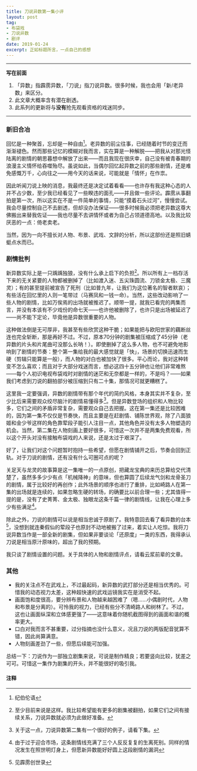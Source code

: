 ```yaml
---
title: 刀说异数第一集小评
layout: post
tag:
- 布袋戏
- 刀说异数
- 剧评
date: 2019-01-24
excerpt: 正如标题所言，一点自己的感想
---
```


-------

**写在前面**

1. 「异数」指霹雳异数，「刀说」指刀说异数。很多时候，我也会用「新/老异数」来区分。
2. 此文章大概率含有潜在剧透。
3. 此系列的更新将与**没有**抢先观看资格的戏迷同步。

-------

### 新旧合冶

回忆是一种聚首，忘却是一种自由[^1]。老异数的前尘往事，已经随着时节的变迁而渐渐褪色。然而那些记忆的模糊对我而言，实在算是一种解脱——把我从对那光怪陆离的剧情的朝思暮想中解放了出来——而且我现在很庆幸，自己没有被青春期的浪漫主义情怀给吞噬殆尽。虽说如此，当偶尔回忆起异数之前的那些剧情，还是难免感慨万千，心向往之——用今天的话来说，可能就是「情怀」在作祟。

因此听闻刀说上映的消息，我最终还是决定试着看看——也许存有我这种心态的人并不占少数，至少我已经看见了一些睽违的面孔——并且做一些评论。霹雳从事翻拍是第一次，所以这实在不是一件简单的事情，只能“摸着石头过河”，慢慢尝试。我会尽量控制自己不去剧透，但却没办法保证——很多时候我必须把老异数这尊大佛搬出来替我佐证——我也尽量不去讲情怀或者为自己占领道德高地。以及我比较厌恶的一点：倚老卖老。

当然，因为一向不擅长对人物、布景、武戏、文辞的分析，所以这部份还是照旧蜻蜓点水而已。

### 剧情批判

新异数实际上是一只踽踽独狼，没有什么承上启下的负担[^2]。所以所有上一档存活下来的无关紧要的人物都被删掉了（比如渡入迷、五尖珠圆流、刀锁金太极、三魔灵）；有的甚至提前被宣告了死刑（比如普九年，让我们为这位著名的智者默哀）；有些活在回忆里的人则一笔带过（马赛凤和一钱一命）。当然，这些改动影响了一些人物的剧情，比如万俟焉的出场就被推迟了。顺带一提，就我已看完的两集而言，并没有本该有不少戏份的命七天——也许他被删除了，也许只是出场被延迟了——尚不能下定论，毕竟他是异数很重要的人物。

这种做法倒是无可厚非，我甚至有些欣赏这种干脆；如果能把与欧阳世家的藕断丝连也完全斩断，那是再好不过。不过，原本70分钟的剧集被压缩成了45分钟（老异数的片头和片尾曲可没那么长呐！）。即使删掉了这么多人物，也不可避免地影响到了剧情的节奏：整个第一集给我的最大感觉就是「快」，场景的切换迅速而生硬（剪辑只能算是一般），而人物的对白也被加快了很多。平心而论，我对这种转变不怎么喜欢；而且对于大部分戏迷而言，想必这四十五分钟也让他们非常难熬——每个人初识电视布袋戏时对剧情的迷茫和无奈都是一样的，不是吗？——如果我们考虑到刀说的翻拍部分被压缩到只有二十集，那情况可就更糟糕了。

这里我一定要强调，异数的剧情带有那个年代的简约风格，本身其实并不复杂，至少比后来需要观众绞尽脑汁的剧情易懂得多[^3]。但是异数登场的组织和人物比较多，它们之间的矛盾非常复杂，需要观众自己去把握。这在第一集还是比较困难的，因为第一集不仅仅是节奏快，而且主要是在赶剧情、铺陈世界观，除了八面狼姬和金少爷这样的角色靠荤段子能引人注目一点，其他角色并没有太多人物塑造的机会。当然，第二集在人物刻画上要好很多，可惜这一次并不是两集免费观看，所以这个开头对没有接触布袋戏的人来说，还是太过于艰深了。

好了，让我们对这个问题暂时抱持一些希望，但愿在剧情铺开之后，节奏会回到正轨。对于刀说的剧情，还有没有什么可圈可点的呢？

关足天与龙灵的故事算是这一集唯一的一点原创，把藏龙宝典的来历总算给交代清楚了，虽然多多少少有点「机械降神」的意味，但也算圆了后续龙气剑和龙骨圣刀的剧情，属于比较好的再创作；此外场景的顺序也进行了重排，比如崎路人在第一集的出场就是连续的，如果忽略生硬的转场，的确要比以前合理一些；尤其值得一提的是，没有了史菁菁、金太极、独眼龙这条千篇一律的剧情线，让我在心理上多少有些满足[^4]。

除此之外，刀说的剧情可以说是相当忠诚于原剧了。我特意回去看了看异数的台本[^5]，没想到就连秦假仙的荤段子也原封不动地被搬了过来，着实让人吃惊。我将刀说异数当作是一部全新的剧集，但如果非要谈论「还原度」一类的东西，我得承认刀说是相当原汁原味的，超出了我的预期。

我只谈了剧情设置的问题。关于具体的人物和剧情评点，请看云浆前辈的文章。

### 其他

- 我的关注点不在武戏上，不过最起码，新异数的武打部分还是相当优秀的。可惜我的动态视力太差，这种超快速的武戏运镜我实在是消受不起。
- 画面饱和度很高，要分辨布景和人物越来越困难了（嗯……小偶剧时代，人物和布景是分离的）。可怜我的视力，已经有些分不清崎路人和树林了。不过，这也让画面纵深和立体感更强了——这意味着你随机截图得到的画面和谐的概率更大。
- 口白对我而言不甚重要，过分指摘也没什么意义，况且刀说的两版配音犹算不错，因此尚算满意。
- 人物刻画差劲了一些，但愿后续能可加强。

总结一下：刀说作为一部独立剧集来说，可说是制作精良；若要竖向比较，犹差之可可。可惜这一集作为剧集的开头，并不能很好的吸引我。

#### 注释

[^1]: 纪伯伦语
[^2]: 至少目前来说是这样。我比较希望能有更多的剧集被翻拍，如果它们之间有接续关系，刀说异数就必须为此做好准备。
[^3]: 关于这一点，刀说异数第二集有一个很好的例子，请看下集。
[^4]: 由于过于迎合市场，这条剧情线充满了三个人反反复复的生离死别。同样的情况发生在照世明灯身上，但愿新异数能好好圆上这段剧情的漏洞
[^5]: 见霹雳创世录
